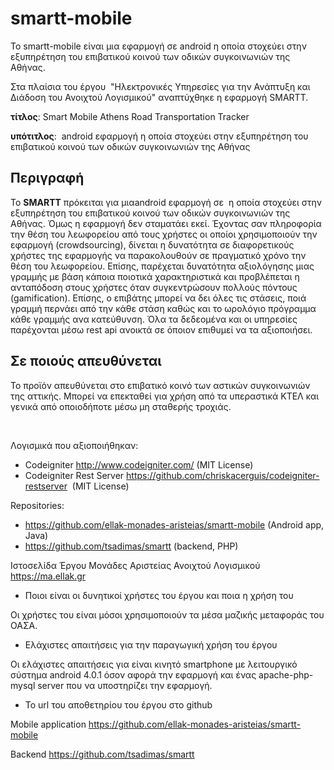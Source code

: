 # smartt-mobile

Το smartt-mobile είναι μια εφαρμογή σε android η οποία στοχεύει στην εξυπηρέτηση του επιβατικού κοινού των οδικών συγκοινωνιών της Αθήνας.

Στα πλαίσια του έργου  "Ηλεκτρονικές Υπηρεσίες για την Ανάπτυξη και Διάδοση του Ανοιχτού Λογισμικού" αναπτύχθηκε η εφαρμογή SMARTT.

<strong>τίτλος</strong>: Smart Mobile Athens Road Transportation Tracker

<strong>υπότιτλος</strong>:  <span style="font-weight:400;">android εφαρμογή η οποία στοχεύει στην εξυπηρέτηση του επιβατικού κοινού των οδικών συγκοινωνιών της Αθήνας</span>
<h2>Περιγραφή</h2>
<span style="font-weight:400;">Το </span><b>SMARTT</b><span style="font-weight:400;"> πρόκειται για μιαandroid εφαρμογή σε  η οποία στοχεύει στην εξυπηρέτηση του επιβατικού κοινού των οδικών συγκοινωνιών της Αθήνας. </span><span style="font-weight:400;">Όμως η εφαρμογή δεν σταματάει εκεί. Έχοντας σαν πληροφορία την θέση του λεωφορείου από τους χρήστες οι οποίοι χρησιμοποιούν την εφαρμογή (crowdsourcing), δίνεται η δυνατότητα σε διαφορετικούς χρήστες της εφαρμογής να παρακολουθούν σε πραγματικό χρόνο την θέση του λεωφορείου. Επίσης, παρέχεται δυνατότητα αξιολόγησης μιας γραμμής με βάση κάποια ποιοτικά χαρακτηριστικά και προβλέπεται η ανταπόδοση στους χρήστες όταν συγκεντρώσουν πολλούς πόντους (gamification). Επίσης, ο επιβάτης μπορεί να δει όλες τις στάσεις, ποιά γραμμή περνάει από την κάθε στάση καθώς και το ωρολόγιο πρόγραμμα κάθε γραμμής ανα κατεύθυνση. Όλα τα δεδεομένα και οι υπηρεσίες παρέχονται μέσω rest api ανοικτά σε όποιον επιθυμεί να τα αξιοποιήσει.</span>
<h2>Σε ποιούς απευθύνεται</h2>
Το προϊόν απευθύνεται στο επιβατικό κοινό των αστικών συγκοινωνιών της αττικής. Μπορεί να επεκταθεί για χρήση από τα υπεραστικά ΚΤΕΛ και γενικά από οποιοδήποτε μέσω μη σταθερής τροχιάς.

&nbsp;

Λογισμικά που αξιοποιήθηκαν:
<ul>
	<li>Codeigniter <a href="http://www.codeigniter.com/" target="_blank">http://www.codeigniter.com/</a> (MIT License)</li>
	<li>Codeigniter Rest Server <a href="https://github.com/chriskacerguis/codeigniter-restserver" target="_blank">https://github.com/chriskacerguis/codeigniter-restserver</a>  (MIT License)</li>
</ul>
Repositories:
<ul>
	<li><a href="https://github.com/ellak-monades-aristeias/smartt-mobile" target="_blank">https://github.com/ellak-monades-aristeias/smartt-mobile</a> (Android app, Java)</li>
	<li><a href="https://github.com/tsadimas/smartt" target="_blank">https://github.com/tsadimas/smartt</a> (backend, PHP)</li>
</ul>
Ιστοσελίδα Έργου Μονάδες Αριστείας Ανοιχτού Λογισμικού <a href="https://ma.ellak.gr" target="_blank">https://ma.ellak.gr</a>

- Ποιοι είναι οι δυνητικοί χρήστες του έργου και ποια η χρήση του

Οι χρήστες του είναι μόσοι χρησιμοποιούν τα μέσα μαζικής μεταφοράς του ΟΑΣΑ.

- Ελάχιστες απαιτήσεις για την παραγωγική χρήση του έργου

Οι ελάχιστες απαιτήσεις για είναι κινητό smartphone με λειτουργικό σύστημα android 4.0.1 όσον αφορά την εφαρμογή και ένας apache-php-mysql server που να υποστηρίζει την εφαρμογή.

- Το url του αποθετηρίου του έργου στο github

Mobile application https://github.com/ellak-monades-aristeias/smartt-mobile

Backend https://github.com/tsadimas/smartt 
